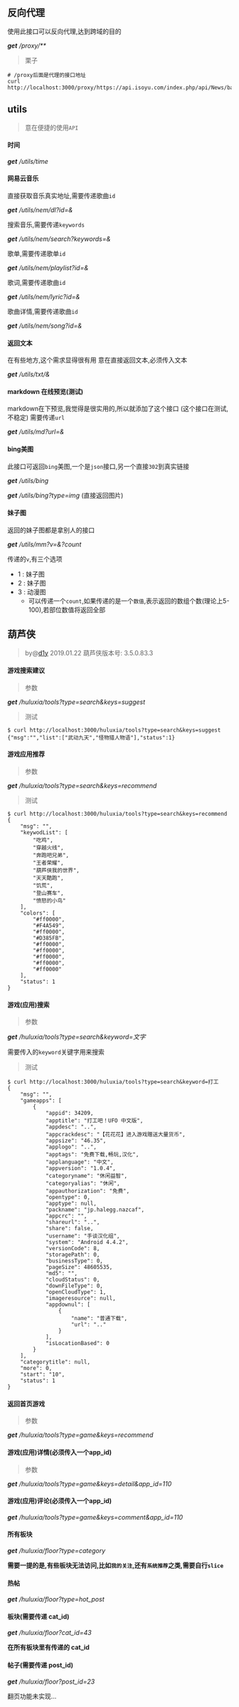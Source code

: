 
## 反向代理
使用此接口可以反向代理,达到跨域的目的

_**get** /proxy/**_

> 栗子

```console
# /proxy后面是代理的接口地址
curl http://localhost:3000/proxy/https://api.isoyu.com/index.php/api/News/banner
```

## utils
> 意在便捷的使用`API`
 
#### 时间
_**get** /utils/time_

#### 网易云音乐
直接获取音乐真实地址,需要传递歌曲`id`

_**get** /utils/nem/dl?id=&_

搜索音乐,需要传递`keywords`

_**get** /utils/nem/search?keywords=&_

歌单,需要传递歌单`id`

_**get** /utils/nem/playlist?id=&_

歌词,需要传递歌曲`id`

_**get** /utils/nem/lyric?id=&_

歌曲详情,需要传递歌曲`id`

_**get** /utils/nem/song?id=&_

#### 返回文本
在有些地方,这个需求显得很有用
意在直接返回文本,必须传入文本

_**get** /utils/txt/&_

#### markdown 在线预览(测试)
markdown在下预览,我觉得是很实用的,所以就添加了这个接口
(这个接口在测试,不稳定)
需要传递`url`

_**get** /utils/md?url=&_

#### bing美图
此接口可返回`bing`美图,一个是`json`接口,另一个直接`302`到真实链接

_**get** /utils/bing_

_**get** /utils/bing?type=img_ (直接返回图片)

#### 妹子图
返回的妹子图都是拿别人的接口

_**get** /utils/mm?v=&?count_

传递的`v`,有三个选项
- 1 : 妹子图
- 2 : 妹子图
- 3 : 动漫图
  - 可以传递一个`count`,如果传递的是一个`数值`,表示返回的数组个数(理论上5-100),若部位数值将返回全部

## 葫芦侠
> by@[d1y](https://github.com/d1y) 2019.01.22 葫芦侠版本号: 3.5.0.83.3

#### 游戏搜索建议

> 参数

_**get** /huluxia/tools?type=search&keys=suggest_

> 测试

```console
$ curl http://localhost:3000/huluxia/tools?type=search&keys=suggest
{"msg":"","list":["武动九天","怪物猎人物语"],"status":1}
```

#### 游戏应用推荐

> 参数

_**get** /huluxia/tools?type=search&keys=recommend_

> 测试

```console
$ curl http://localhost:3000/huluxia/tools?type=search&keys=recommend
{
    "msg": "",
    "keywodList": [
        "吃鸡",
        "穿越火线",
        "奔跑吧兄弟",
        "王者荣耀",
        "葫芦侠我的世界",
        "天天酷跑",
        "饥荒",
        "登山赛车",
        "愤怒的小鸟"
    ],
    "colors": [
        "#ff0000",
        "#F4A549",
        "#ff0000",
        "#D385FB",
        "#ff0000",
        "#ff0000",
        "#ff0000",
        "#ff0000",
        "#ff0000"
    ],
    "status": 1
}
```

#### 游戏(应用)搜索

> 参数

_**get** /huluxia/tools?type=search&keyword=文字_

需要传入的`keyword`关键字用来搜索

> 测试

```console
$ curl http://localhost:3000/huluxia/tools?type=search&keyword=打工
{
    "msg": "",
    "gameapps": [
        {
            "appid": 34209,
            "apptitle": "打工吧！UFO 中文版",
            "appdesc": "..",
            "appcrackdesc": "【花花花】进入游戏赠送大量货币",
            "appsize": "46.35",
            "applogo": "..",
            "apptags": "免费下载,畅玩,汉化",
            "applanguage": "中文",
            "appversion": "1.0.4",
            "categoryname": "休闲益智",
            "categoryalias": "休闲",
            "appauthorization": "免费",
            "opentype": 0,
            "apptype": null,
            "packname": "jp.halegg.nazcaf",
            "appcrc": "",
            "shareurl": "..",
            "share": false,
            "username": "手谈汉化组",
            "system": "Android 4.4.2",
            "versionCode": 8,
            "storagePath": 0,
            "businessType": 0,
            "pageSize": 48605535,
            "md5": "",
            "cloudStatus": 0,
            "downFileType": 0,
            "openCloudType": 1,
            "imageresource": null,
            "appdownul": [
                {
                    "name": "普通下载",
                    "url": ".."
                }
            ],
            "isLocationBased": 0
        }
    ],
    "categorytitle": null,
    "more": 0,
    "start": "10",
    "status": 1
}
```

#### 返回首页游戏

> 参数

_**get** /huluxia/tools?type=game&keys=recommend_

#### 游戏(应用)详情(必须传入一个app_id)

> 参数

_**get** /huluxia/tools?type=game&keys=detail&app_id=110_

#### 游戏(应用)评论(必须传入一个app_id)

_**get** /huluxia/tools?type=game&keys=comment&app_id=110_

#### 所有板块

_**get** /huluxia/floor?type=category_

**需要一提的是,有些板块无法访问,比如`我的关注`,还有`系统推荐`之类,需要自行`slice`**

#### 热帖

_**get** /huluxia/floor?type=hot_post_

#### 板块(需要传递 cat_id)

_**get** /huluxia/floor?cat_id=43_

**在所有板块里有传递的 cat_id**

#### 帖子(需要传递 post_id)

_**get** /huluxia/floor?post_id=23_

翻页功能未实现...